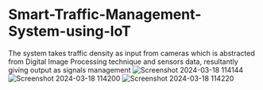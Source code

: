 # Smart-Traffic-Management-System-using-IoT
The system takes traffic density as input from cameras which is abstracted from Digital Image Processing technique and sensors data, resultantly giving output as signals management
![Screenshot 2024-03-18 114144](https://github.com/SIDDAMNANDAKISHORE/Smart-Traffic-Management-System-using-IoT/assets/139992453/dbde4ae2-8366-423b-a580-8d0a5ee864c7)
![Screenshot 2024-03-18 114200](https://github.com/SIDDAMNANDAKISHORE/Smart-Traffic-Management-System-using-IoT/assets/139992453/cc674276-a789-4559-90d0-0d35b0c40592)
![Screenshot 2024-03-18 114220](https://github.com/SIDDAMNANDAKISHORE/Smart-Traffic-Management-System-using-IoT/assets/139992453/34042b7e-cf61-4a74-a855-98ab034e2ae2)
